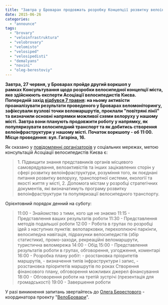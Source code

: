 ```yaml
---
title: "Завтра у Броварах продовжать розробку Концепції розвитку велоінфраструктури міста"
date: 2015-06-26
categories: 
  - "announce"
tags: 
  - "brovary"
  - "veloinfrastruktura"
  - "velobrovary"
  - "velomisto"
  - "velosiped"
  - "velosipedisti"
  - "demalyans"
  - "novini"
  - "oleg-berestoviy"
---
```


**Завтра, 27 червня, у Броварах пройде другий воркшоп у рамках Консультування щодо розробки велосипедної концепції міста, яке здійснюють експерти Асоціації велосипедистів Києва. Попередній захід [відбувся 7 травня](https://mpz.brovary.org/veloinfrastrukturi-brovariv-buti-mistsevi-aktivisti-vzyalis-za-rozrobku-shemi-velomarshrutiv/): на ньому активісти проаналізувати результати проведеного у Броварах веломоніторингу, зафіксували вузлові точки веломаршрутів, проклали "повітряні лінії" та визначили основні напрямки можливої схеми велоруху у нашому місті. Завтра вони планують продовжити роботу у напрямку, як популяризувати велосипедний транспорт та як добитись створення велоінфраструктури у нашому місті. Початок воркшопу - об 11:00. Місце проведення: вул. Гагаріна, 16.**

Як сказано у [повідомленні організаторів](https://www.facebook.com/events/734413150017891/) у соціальних мережах, метою консультацій Асоціації велосипедистів Києва є:

> 1\. Підвищити знання представників органів місцевого самоврядування, велоактивістів та інших зацікавлених сторін у сфері розвитку велоінфраструктури, розуміння того, як поєднані питання розвитку велоруху, транспортної системи, екології та якості життя у місті, 2. Допомога містам у розробці стратегічних документів, які визначатимуть програму розвитку велоінфраструктури та популяризації велосипедного транспорту.

Орієнтовний порядок денний на суботу:

> 11:00 - Знайомство з тими, кого ще не знаємо 11:15 - Представлення ваших результатів роботи 11:30 - Представлення методів подальшої роботи 12:00 - Робота в групах по розробці ідей з наступних пунктів: велопарковки, перехоплюючі паркінги, велосипедна навігація, підрахунки велосипедистів (збір статистики), промо-заходи, рекреаційні веломаршрути, туристична веломережа 14:00 - Обід 15:00 - Представлення результатів роботи в групах, обговорення, узгодження, коментарі 16:00 - Розробка плану робіт: - розстановка пріоритетів маршрутів, - визначення типів інфраструктури і запис, - розстановка пріоритетів маршрутів по роках Створення фінансового плану, обговорення можливих джерел фінансування 18:00 - Обговорення роботи на третій зустрічі (презентація для громадськості) 19:00 - Завершення роботи

У разі виникнення запитань звертайтесь до [Олега Берестового](https://www.facebook.com/berestovy) - координатора проекту "[ВелоБровари](https://mpz.brovary.org/telekanal-pravda-tut-veloinfrastruktura-brovariv/)".
